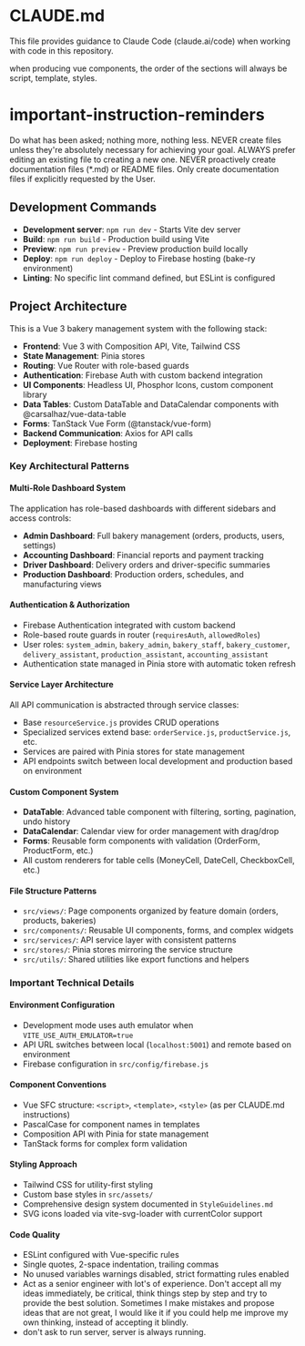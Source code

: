 # CLAUDE.md

This file provides guidance to Claude Code (claude.ai/code) when working with code in this repository.

when producing vue components, the order of the sections will always be script, template, styles. 
# important-instruction-reminders
Do what has been asked; nothing more, nothing less.
NEVER create files unless they're absolutely necessary for achieving your goal.
ALWAYS prefer editing an existing file to creating a new one.
NEVER proactively create documentation files (*.md) or README files. Only create documentation files if explicitly requested by the User.

## Development Commands

- **Development server**: `npm run dev` - Starts Vite dev server
- **Build**: `npm run build` - Production build using Vite
- **Preview**: `npm run preview` - Preview production build locally
- **Deploy**: `npm run deploy` - Deploy to Firebase hosting (bake-ry environment)
- **Linting**: No specific lint command defined, but ESLint is configured

## Project Architecture

This is a Vue 3 bakery management system with the following stack:
- **Frontend**: Vue 3 with Composition API, Vite, Tailwind CSS
- **State Management**: Pinia stores
- **Routing**: Vue Router with role-based guards
- **Authentication**: Firebase Auth with custom backend integration
- **UI Components**: Headless UI, Phosphor Icons, custom component library
- **Data Tables**: Custom DataTable and DataCalendar components with @carsalhaz/vue-data-table
- **Forms**: TanStack Vue Form (@tanstack/vue-form)
- **Backend Communication**: Axios for API calls
- **Deployment**: Firebase hosting

### Key Architectural Patterns

#### Multi-Role Dashboard System
The application has role-based dashboards with different sidebars and access controls:
- **Admin Dashboard**: Full bakery management (orders, products, users, settings)
- **Accounting Dashboard**: Financial reports and payment tracking  
- **Driver Dashboard**: Delivery orders and driver-specific summaries
- **Production Dashboard**: Production orders, schedules, and manufacturing views

#### Authentication & Authorization
- Firebase Authentication integrated with custom backend
- Role-based route guards in router (`requiresAuth`, `allowedRoles`)
- User roles: `system_admin`, `bakery_admin`, `bakery_staff`, `bakery_customer`, `delivery_assistant`, `production_assistant`, `accounting_assistant`
- Authentication state managed in Pinia store with automatic token refresh

#### Service Layer Architecture
All API communication is abstracted through service classes:
- Base `resourceService.js` provides CRUD operations
- Specialized services extend base: `orderService.js`, `productService.js`, etc.
- Services are paired with Pinia stores for state management
- API endpoints switch between local development and production based on environment

#### Custom Component System
- **DataTable**: Advanced table component with filtering, sorting, pagination, undo history
- **DataCalendar**: Calendar view for order management with drag/drop
- **Forms**: Reusable form components with validation (OrderForm, ProductForm, etc.)
- All custom renderers for table cells (MoneyCell, DateCell, CheckboxCell, etc.)

#### File Structure Patterns
- `src/views/`: Page components organized by feature domain (orders, products, bakeries)
- `src/components/`: Reusable UI components, forms, and complex widgets
- `src/services/`: API service layer with consistent patterns
- `src/stores/`: Pinia stores mirroring the service structure
- `src/utils/`: Shared utilities like export functions and helpers

### Important Technical Details

#### Environment Configuration
- Development mode uses auth emulator when `VITE_USE_AUTH_EMULATOR=true`
- API URL switches between local (`localhost:5001`) and remote based on environment
- Firebase configuration in `src/config/firebase.js`

#### Component Conventions
- Vue SFC structure: `<script>`, `<template>`, `<style>` (as per CLAUDE.md instructions)
- PascalCase for component names in templates
- Composition API with Pinia for state management
- TanStack forms for complex form validation

#### Styling Approach
- Tailwind CSS for utility-first styling
- Custom base styles in `src/assets/`
- Comprehensive design system documented in `StyleGuidelines.md`
- SVG icons loaded via vite-svg-loader with currentColor support

#### Code Quality
- ESLint configured with Vue-specific rules
- Single quotes, 2-space indentation, trailing commas
- No unused variables warnings disabled, strict formatting rules enabled 
- Act as a senior engineer with lot's of experience. Don't accept all my ideas immediately, be critical, think things step by step and try to provide the best solution. Sometimes I make mistakes and propose ideas that are not great, I would like it if you could help me improve my own thinking, instead of accepting it blindly.
- don't ask to run server, server is always running.